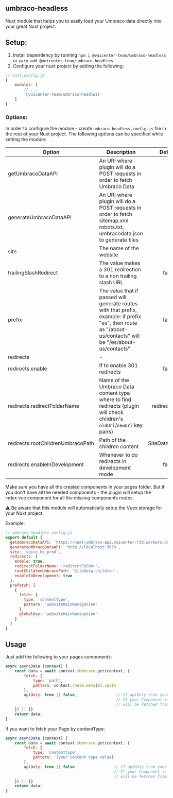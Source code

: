 ## umbraco-headless
Nuxt module that helps you to easily load your Umbraco data directly into your great Nuxt project.

## Setup:
1. Install dependency by running `npm i @voicenter-team/umbraco-headless` or `yarn add @voicenter-team/umbraco-headless`
2. Configure your nuxt project by adding the following:

```js
// nuxt.config.js
{
    modules: [
        // ...
        '@voicenter-team/umbraco-headless'
    ]
}
```
### Options:
In order to configure the module - create `umbraco-headless.config.js` file in the root of your Nuxt project.
The following options can be specified while setting the module:

| Option                            | Description                                                                                                                                                 | Default           | Required |
|-----------------------------------|-------------------------------------------------------------------------------------------------------------------------------------------------------------| :---------------: | :------: |
| getUmbracoDataAPI                 | An URI where plugin will do a POST requests in order to fetch Umbraco Data                                                                                  | -                 | true     |
| generateUmbracoDataAPI            | An URI where plugin will do a POST requests in order to fetch sitemap.xml robots.txt, umbracodata.json to generate files                                    | -                 | true     |
| site                              | The name of the website                                                                                                                                     | -                 | true     |
| trailingSlashRedirect             | The value makes a 301 redirection to a non trailing slash URL                                                                                               | false             | false    |
| prefix                            | The value that if passed will generate routes with that prefix, example: if prefix "es", then route as "/about-us/contacts" will be "/es/about-us/contacts" | false             | false    |
| redirects                         | -                                                                                                                                                           | -                 | false    |
| redirects.enable                  | If to enable 301 redirects                                                                                                                                  | false             | -        |
| redirects.redirectFolderName      | Name of the Umbraco Data content type where to find redirects (plugin will check children's `oldUrl`/`newUrl` key pairs)                                    | redirectFolder    | -        |
| redirects.rootChildrenUmbracoPath | Path of the children content                                                                                                                                | SiteData.children | -        |
| redirects.enableInDevelopment     | Whenever to do redirects in development mode                                                                                                                | false             | -        |

Make sure you have all the created components in your pages folder. But if you don't have all the needed components - the plugin will setup the index.vue component for all the missing components routes.

:warning: Be aware that this module will automatically setup the Vuex storage for your Nuxt project.

Example:
```js
// umbraco-headless.config.js
export default {
  getUmbracoDataAPI: 'https://nuxt-umbraco-api.voicenter-ltd.workers.dev/',
  generateUmbracoDataAPI: 'http://localhost:3030',
  site: 'voice_he_prod',
  redirects: {
    enable: true,
    redirectFolderName: 'redirectFolder',
    rootChildrenUmbracoPath: 'SiteData.children',
    enableInDevelopment: true
  },
  prefetch: [
    {
      fetch: {
        type: 'contentType',
        pattern: 'websiteMainNavigation'
      },
      globalKey: 'websiteMainNavigation'
    }
  ]
}
```
## Usage
Just add the following to your pages components:
```js
async asyncData (context) {
    const data = await context.$Umbraco.get(context, {
        fetch: {
            type: 'path',
            pattern: context.route.meta[0].Jpath
        },
        apiOnly: true || false,                 // If apiOnly true your page will be fetched from api
                                                // If your Component is available in Vue store you set apiOnly false and your component
                                                // will be fetched from your Vuex store
    }) || {}
    return data;
}
```

If you want to fetch your Page by contentType:
```js
async asyncData (context) {
    const data = await context.$Umbraco.get(context, {
        fetch: {
            type: 'contentType',
            pattern: '[your content type value]'
        },
        apiOnly: true || false                 // If apiOnly true your page will be fetched from api
                                               // If your Component is available in Vue store you set apiOnly false and your component
                                               // will be fetched from your Vuex store
    }) || {}
    return data;
}
```
